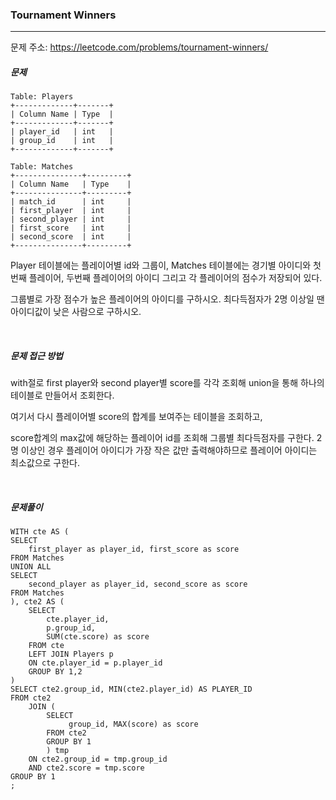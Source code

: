 ### Tournament Winners

------

문제 주소: https://leetcode.com/problems/tournament-winners/



##### 문제

```
Table: Players
+-------------+-------+
| Column Name | Type  |
+-------------+-------+
| player_id   | int   |
| group_id    | int   |
+-------------+-------+

Table: Matches
+---------------+---------+
| Column Name   | Type    |
+---------------+---------+
| match_id      | int     |
| first_player  | int     |
| second_player | int     | 
| first_score   | int     |
| second_score  | int     |
+---------------+---------+
```

Player 테이블에는 플레이어별 id와 그룹이, Matches 테이블에는 경기별 아이디와 첫번째 플레이어, 두번째 플레이어의 아이디 그리고 각 플레이어의 점수가 저장되어 있다.    

그룹별로 가장 점수가 높은 플레이어의 아이디를 구하시오. 최다득점자가 2명 이상일 땐 아이디값이 낮은 사람으로 구하시오.    

​     

##### 문제 접근 방법

with절로 first player와 second player별 score를 각각 조회해 union을 통해 하나의 테이블로 만들어서 조회한다.    

여기서 다시 플레이어별 score의 합계를 보여주는 테이블을 조회하고,    

score합계의 max값에 해당하는 플레이어 id를 조회해 그룹별 최다득점자를 구한다. 2명 이상인 경우 플레이어 아이디가 가장 작은 값만 출력해야하므로 플레이어 아이디는 최소값으로 구한다.     

​     

##### 문제풀이

```
WITH cte AS (
SELECT
    first_player as player_id, first_score as score
FROM Matches
UNION ALL
SELECT
    second_player as player_id, second_score as score
FROM Matches
), cte2 AS (
    SELECT
        cte.player_id,
        p.group_id,
        SUM(cte.score) as score
    FROM cte
    LEFT JOIN Players p
    ON cte.player_id = p.player_id
    GROUP BY 1,2
)
SELECT cte2.group_id, MIN(cte2.player_id) AS PLAYER_ID
FROM cte2 
    JOIN (
        SELECT
             group_id, MAX(score) as score
        FROM cte2
        GROUP BY 1
        ) tmp
    ON cte2.group_id = tmp.group_id
    AND cte2.score = tmp.score
GROUP BY 1
;
```

